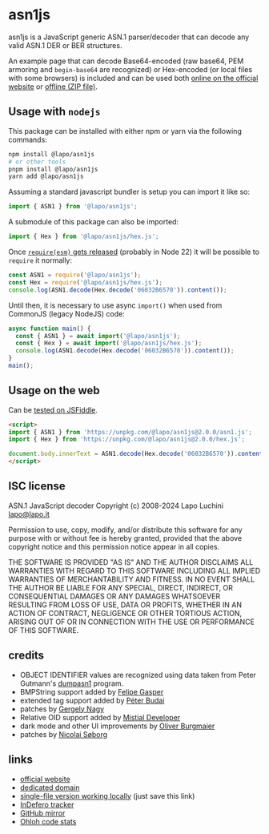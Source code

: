 asn1js
======

asn1js is a JavaScript generic ASN.1 parser/decoder that can decode any valid ASN.1 DER or BER structures.

An example page that can decode Base64-encoded (raw base64, PEM armoring and `begin-base64` are recognized) or Hex-encoded (or local files with some browsers) is included and can be used both [online on the official website](https://lapo.it/asn1js/) or [offline (ZIP file)](https://lapo.it/asn1js/asn1js.zip).

Usage with `nodejs`
-------------------

This package can be installed with either npm or yarn via the following commands:

```sh
npm install @lapo/asn1js
# or other tools
pnpm install @lapo/asn1js
yarn add @lapo/asn1js
```

Assuming a standard javascript bundler is setup you can import it like so:

```js
import { ASN1 } from '@lapo/asn1js';
```

A submodule of this package can also be imported:

```js
import { Hex } from '@lapo/asn1js/hex.js';
```

Once [`require(esm)` gets released](https://joyeecheung.github.io/blog/2024/03/18/require-esm-in-node-js/) (probably in Node 22) it will be possible to `require` it normally:

```js
const ASN1 = require('@lapo/asn1js');
const Hex = require('@lapo/asn1js/hex.js');
console.log(ASN1.decode(Hex.decode('06032B6570')).content());
```

Until then, it is necessary to use async `import()` when used from CommonJS (legacy NodeJS) code:

```js
async function main() {
  const { ASN1 } = await import('@lapo/asn1js');
  const { Hex } = await import('@lapo/asn1js/hex.js');
  console.log(ASN1.decode(Hex.decode('06032B6570')).content());
}
main();
```

Usage on the web
--------------------

Can be [tested on JSFiddle](https://jsfiddle.net/lapo/y6t2wo7q/).

```html
<script>
import { ASN1 } from 'https://unpkg.com/@lapo/asn1js@2.0.0/asn1.js';
import { Hex } from 'https://unpkg.com/@lapo/asn1js@2.0.0/hex.js';

document.body.innerText = ASN1.decode(Hex.decode('06032B6570')).content();
</script>
```

ISC license
-----------

ASN.1 JavaScript decoder Copyright (c) 2008-2024 Lapo Luchini <lapo@lapo.it>

Permission to use, copy, modify, and/or distribute this software for any purpose with or without fee is hereby granted, provided that the above copyright notice and this permission notice appear in all copies.

THE SOFTWARE IS PROVIDED "AS IS" AND THE AUTHOR DISCLAIMS ALL WARRANTIES WITH REGARD TO THIS SOFTWARE INCLUDING ALL IMPLIED WARRANTIES OF MERCHANTABILITY AND FITNESS. IN NO EVENT SHALL THE AUTHOR BE LIABLE FOR ANY SPECIAL, DIRECT, INDIRECT, OR CONSEQUENTIAL DAMAGES OR ANY DAMAGES WHATSOEVER RESULTING FROM LOSS OF USE, DATA OR PROFITS, WHETHER IN AN ACTION OF CONTRACT, NEGLIGENCE OR OTHER TORTIOUS ACTION, ARISING OUT OF OR IN CONNECTION WITH THE USE OR PERFORMANCE OF THIS SOFTWARE.

credits
-------

- OBJECT IDENTIFIER values are recognized using data taken from Peter Gutmann's [dumpasn1](https://www.cs.auckland.ac.nz/~pgut001/#standards) program.
- BMPString support added by [Felipe Gasper](https://github.com/FGasper)
- extended tag support added by [Péter Budai](https://www.peterbudai.eu/)
- patches by [Gergely Nagy](https://github.com/ngg)
- Relative OID support added by [Mistial Developer](https://github.com/mistial-dev)
- dark mode and other UI improvements by [Oliver Burgmaier](https://github.com/olibu/)
- patches by [Nicolai Søborg](https://github.com/NicolaiSoeborg)

links
-----

- [official website](https://lapo.it/asn1js/)
- [dedicated domain](https://asn1js.eu/)
- [single-file version working locally](https://asn1js.eu/index-local.html) (just save this link)
- [InDefero tracker](http://idf.lapo.it/p/asn1js/)
- [GitHub mirror](https://github.com/lapo-luchini/asn1js)
- [Ohloh code stats](https://www.openhub.net/p/asn1js)
